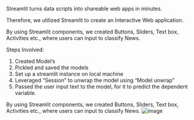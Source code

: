 
Streamlit turns data scripts into shareable web apps in minutes.

Therefore, we utilized Streamlit to create an Interactive Web application. 

By using Streamlit components, we created Buttons, Sliders, Text box, Activities etc., where users can input to classify News.

Steps Involved: 

1. Created Model’s 
2. Pickled and saved the models 
3. Set up a streamlit instance on local machine
4. Leveraged “Session” to unwrap the model using “Model unwrap” 
5. Passed the user input text to the model, for it to predict the dependent variable.

By using Streamlit components, we created Buttons, Sliders, Text box, Activities etc., where users can input to classify News.
![image](https://user-images.githubusercontent.com/98927072/169362438-c503450e-992e-48be-8c07-6f91d478887f.png)

